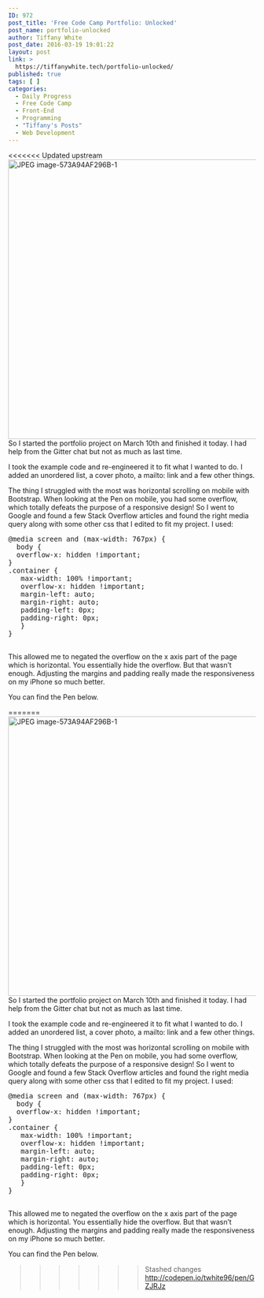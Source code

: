 ```yaml
---
ID: 972
post_title: 'Free Code Camp Portfolio: Unlocked'
post_name: portfolio-unlocked
author: Tiffany White
post_date: 2016-03-19 19:01:22
layout: post
link: >
  https://tiffanywhite.tech/portfolio-unlocked/
published: true
tags: [ ]
categories:
  - Daily Progress
  - Free Code Camp
  - Front-End
  - Programming
  - "Tiffany's Posts"
  - Web Development
---
```

<<<<<<< Updated upstream
<a href="http://helloburgh.me/wp-content/uploads/2016/03/JPEG-image-573A94AF296B-1-1.jpeg" rel="attachment wp-att-978"><img class="aligncenter wp-image-978" src="http://helloburgh.me/wp-content/uploads/2016/03/JPEG-image-573A94AF296B-1-1.jpeg" alt="JPEG image-573A94AF296B-1" width="559" height="567" /></a>So I started the portfolio project on March 10th and finished it today. I had help from the Gitter chat but not as much as last time.

I took the example code and re-engineered it to fit what I wanted to do. I added an unordered list, a cover photo, a mailto: link and a few other things.

The thing I struggled with the most was horizontal scrolling on mobile with Bootstrap. When looking at the Pen on mobile, you had some overflow, which totally defeats the purpose of a responsive design! So I went to Google and found a few Stack Overflow articles and found the right media query along with some other css that I edited to fit my project. I used:
<pre class="lang:css decode:1 ">@media screen and (max-width: 767px) {
  body {
  overflow-x: hidden !important;
}
.container {
   max-width: 100% !important;
   overflow-x: hidden !important;
   margin-left: auto;
   margin-right: auto;
   padding-left: 0px;
   padding-right: 0px;
   }
}

</pre>
This allowed me to negated the overflow on the x axis part of the page which is horizontal. You essentially hide the overflow. But that wasn’t enough. Adjusting the margins and padding really made the responsiveness on my iPhone so much better.

You can find the Pen below.

=======
<a href="http://helloburgh.me/wp-content/uploads/2016/03/JPEG-image-573A94AF296B-1-1.jpeg" rel="attachment wp-att-978"><img class="aligncenter wp-image-978" src="http://helloburgh.me/wp-content/uploads/2016/03/JPEG-image-573A94AF296B-1-1.jpeg" alt="JPEG image-573A94AF296B-1" width="559" height="567" /></a>So I started the portfolio project on March 10th and finished it today. I had help from the Gitter chat but not as much as last time.

I took the example code and re-engineered it to fit what I wanted to do. I added an unordered list, a cover photo, a mailto: link and a few other things.

The thing I struggled with the most was horizontal scrolling on mobile with Bootstrap. When looking at the Pen on mobile, you had some overflow, which totally defeats the purpose of a responsive design! So I went to Google and found a few Stack Overflow articles and found the right media query along with some other css that I edited to fit my project. I used:
<pre class="lang:css decode:1 ">@media screen and (max-width: 767px) {
  body {
  overflow-x: hidden !important;
}
.container {
   max-width: 100% !important;
   overflow-x: hidden !important;
   margin-left: auto;
   margin-right: auto;
   padding-left: 0px;
   padding-right: 0px;
   }
}

</pre>
This allowed me to negated the overflow on the x axis part of the page which is horizontal. You essentially hide the overflow. But that wasn’t enough. Adjusting the margins and padding really made the responsiveness on my iPhone so much better.

You can find the Pen below.

>>>>>>> Stashed changes
http://codepen.io/twhite96/pen/GZJRJz